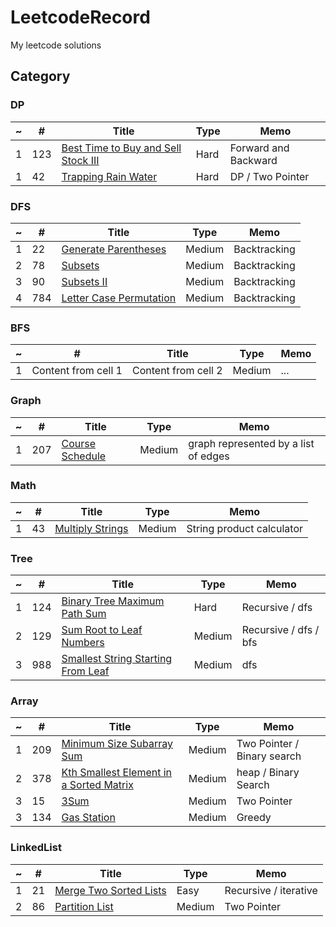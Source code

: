 # LeetcodeRecord
My leetcode solutions

## Category

### DP
~ | # | Title | Type | Memo
------------ | ------------ | ------------- | ------------ | ------------- |
1 | 123 | [Best Time to Buy and Sell Stock III](https://leetcode.com/problems/best-time-to-buy-and-sell-stock-iii/) | Hard | Forward and Backward
1 | 42 | [Trapping Rain Water](https://leetcode.com/problems/trapping-rain-water/) | Hard | DP / Two Pointer

### DFS
~ | # | Title | Type | Memo
------------ | ------------ | ------------- | ------------ | ------------- |
1 | 22 | [Generate Parentheses](https://leetcode.com/problems/generate-parentheses/) | Medium | Backtracking
2 | 78 | [Subsets](https://leetcode.com/problems/subsets/) | Medium | Backtracking
3 | 90 | [Subsets II](https://leetcode.com/problems/subsets-ii/) | Medium | Backtracking
4 | 784 | [Letter Case Permutation](https://leetcode.com/problems/letter-case-permutation/) | Medium | Backtracking

### BFS
~ | # | Title | Type | Memo
------------ | ------------ | ------------- | ------------ | ------------- |
1 | Content from cell 1 | Content from cell 2 | Medium | ...

### Graph
~ | # | Title | Type | Memo
------------ | ------------ | ------------- | ------------ | ------------- |
1 | 207 | [Course Schedule](https://leetcode.com/problems/course-schedule/) | Medium | graph represented by a list of edges


### Math
~ | # | Title | Type | Memo
------------ | ------------ | ------------- | ------------ | ------------- |
1 | 43 | [Multiply Strings](https://leetcode.com/problems/multiply-strings/) | Medium | String product calculator

### Tree
~ | # | Title | Type | Memo
------------ | ------------ | ------------- | ------------ | ------------- |
1 | 124 | [Binary Tree Maximum Path Sum](https://leetcode.com/problems/binary-tree-maximum-path-sum/) | Hard | Recursive / dfs
2 | 129 | [Sum Root to Leaf Numbers](https://leetcode.com/problems/sum-root-to-leaf-numbers/) | Medium | Recursive / dfs / bfs
3 | 988 | [Smallest String Starting From Leaf](https://leetcode.com/problems/smallest-string-starting-from-leaf/) | Medium | dfs

### Array
~ | # | Title | Type | Memo
------------ | ------------ | ------------- | ------------ | ------------- |
1 | 209 | [Minimum Size Subarray Sum](https://leetcode.com/problems/minimum-size-subarray-sum/) | Medium | Two Pointer / Binary search
2 | 378 | [Kth Smallest Element in a Sorted Matrix](https://leetcode.com/problems/kth-smallest-element-in-a-sorted-matrix/) | Medium | heap / Binary Search
3 | 15 | [3Sum](https://leetcode.com/problems/3sum/) | Medium | Two Pointer
3 | 134 | [Gas Station](https://leetcode.com/problems/gas-station/) | Medium | Greedy

### LinkedList
~ | # | Title | Type | Memo
------------ | ------------ | ------------- | ------------ | ------------- |
1 | 21 | [Merge Two Sorted Lists](https://leetcode.com/problems/merge-two-sorted-lists/)| Easy | Recursive / iterative
2 | 86 | [Partition List](https://leetcode.com/problems/partition-list/)| Medium | Two Pointer

